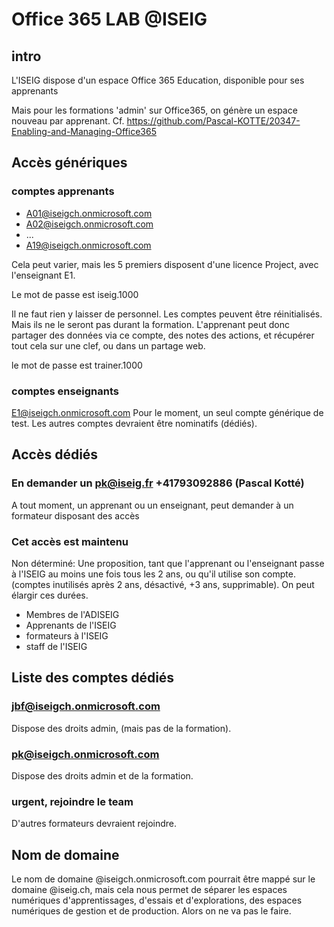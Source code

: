 # Office 365 LAB @ISEIG
## intro
L'ISEIG dispose d'un espace Office 365 Education, disponible pour ses apprenants

Mais pour les formations 'admin' sur Office365, on génère un espace nouveau par apprenant. Cf. https://github.com/Pascal-KOTTE/20347-Enabling-and-Managing-Office365

## Accès génériques
### comptes apprenants
* A01@iseigch.onmicrosoft.com
* A02@iseigch.onmicrosoft.com
* ...
* A19@iseigch.onmicrosoft.com

Cela peut varier, mais les 5 premiers disposent d'une licence Project, avec l'enseignant E1.

Le mot de passe est iseig.1000

Il ne faut rien y laisser de personnel. Les comptes peuvent être réinitialisés. Mais ils ne le seront pas durant la formation. L'apprenant peut donc partager des données via ce compte, des notes des actions, et récupérer tout cela sur une clef, ou dans un partage web.

le mot de passe est trainer.1000

### comptes enseignants
E1@iseigch.onmicrosoft.com
Pour le moment, un seul compte générique de test. Les autres comptes devraient être nominatifs (dédiés).
## Accès dédiés
### En demander un pk@iseig.fr +41793092886 (Pascal Kotté)
A tout moment, un apprenant ou un enseignant, peut demander à un formateur disposant des accès
### Cet accès est maintenu
Non déterminé: Une proposition, tant que l'apprenant ou l'enseignant passe à l'ISEIG au moins une fois tous les 2 ans, ou qu'il utilise son compte. (comptes inutilisés après 2 ans, désactivé, +3 ans, supprimable). On peut élargir ces durées.
* Membres de l'ADISEIG
* Apprenants de l'ISEIG
* formateurs à l'ISEIG
* staff de l'ISEIG
## Liste des comptes dédiés
### jbf@iseigch.onmicrosoft.com
Dispose des droits admin, (mais pas de la formation).
### pk@iseigch.onmicrosoft.com
Dispose des droits admin et de la formation.
### urgent, rejoindre le team
D'autres formateurs devraient rejoindre.
## Nom de domaine
Le nom de domaine @iseigch.onmicrosoft.com pourrait être mappé sur le domaine @iseig.ch, mais cela nous permet de séparer les espaces numériques d'apprentissages, d'essais et d'explorations, des espaces numériques de gestion et de production. Alors on ne va pas le faire.
